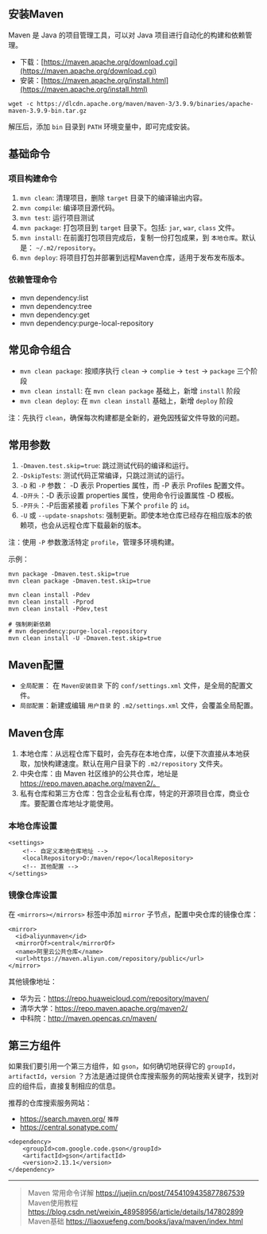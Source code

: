 ## 安装Maven

Maven 是 Java 的项目管理工具，可以对 Java 项目进行自动化的构建和依赖管理。

- 下载：[https://maven.apache.org/download.cgi](https://maven.apache.org/download.cgi)
- 安装：[https://maven.apache.org/install.html](https://maven.apache.org/install.html)

```
wget -c https://dlcdn.apache.org/maven/maven-3/3.9.9/binaries/apache-maven-3.9.9-bin.tar.gz
```

解压后，添加 `bin` 目录到 `PATH` 环境变量中，即可完成安装。


## 基础命令

### 项目构建命令

1. `mvn clean`: 清理项目，删除 `target` 目录下的编译输出内容。
2. `mvn compile`: 编译项目源代码。
3. `mvn test`: 运行项目测试
4. `mvn package`: 打包项目到 `target` 目录下。包括: `jar`, `war`, `class` 文件。
5. `mvn install`: 在前面打包项目完成后，复制一份打包成果，到 `本地仓库`。默认是： `~/.m2/repository`。
6. `mvn deploy`: 将项目打包并部署到远程Maven仓库，适用于发布发布版本。

### 依赖管理命令

- ​mvn dependency:list
- mvn dependency:tree​
- mvn dependency:get
- mvn dependency:purge-local-repository


## 常见命令组合

- `mvn clean package`: 按顺序执行 `clean` -> `complie` -> `test` -> `package` 三个阶段
- `mvn clean install`: 在 `mvn clean package` 基础上，新增 `install` 阶段
- `mvn clean deploy`: 在 `mvn clean install` 基础上，新增 `deploy` 阶段

注：先执行 `clean`，确保每次构建都是全新的，避免因残留文件导致的问题。


## 常用参数

1. `-Dmaven.test.skip=true`: 跳过测试代码的编译和运行。
2. `-DskipTests`: 测试代码正常编译，只跳过测试的运行。
3. `-D` 和 `-P` 参数： -D 表示 Properties 属性，而 -P 表示 Profiles 配置文件。
4. `-D开头`：-D 表示设置 properties 属性，使用命令行设置属性 -D 模板。
5. `-P开头`：-P后面紧接着 `profiles` 下某个 `profile` 的 `id`。
6. `-U` 或 `--update-snapshots`: 强制更新。即使本地仓库已经存在相应版本的依赖项，也会从远程仓库下载最新的版本。

注：使用 `-P` 参数激活特定 `profile`，管理多环境构建。

示例：

```
mvn package -Dmaven.test.skip=true
mvn clean package -Dmaven.test.skip=true

mvn clean install -Pdev
mvn clean install -Pprod
mvn clean install -Pdev,test

# 强制刷新依赖
# mvn dependency:purge-local-repository
mvn clean install -U -Dmaven.test.skip=true
```

## Maven配置

- `全局配置`： 在 `Maven安装目录` 下的 `conf/settings.xml` 文件，是全局的配置文件。
- `局部配置`：新建或编辑 `用户目录` 的 `.m2/settings.xml` 文件，会覆盖全局配置。


## Maven仓库

1. 本地仓库：从远程仓库下载时，会先存在本地仓库，以便下次直接从本地获取，加快构建速度。默认在用户目录下的 `.m2/repository` 文件夹。
2. 中央仓库：由 Maven 社区维护的公共仓库，地址是 https://repo.maven.apache.org/maven2/。
3. 私有仓库和第三方仓库：包含企业私有仓库，特定的开源项目仓库，商业仓库。要配置仓库地址才能使用。


### 本地仓库设置

```
<settings>
    <!-- 自定义本地仓库地址 -->
    <localRepository>D:/maven/repo</localRepository>
    <!-- 其他配置 -->
</settings>
```

### 镜像仓库设置

在 `<mirrors></mirrors>` 标签中添加 `mirror` 子节点，配置中央仓库的镜像仓库：
```
<mirror>
  <id>aliyunmaven</id>
  <mirrorOf>central</mirrorOf>
  <name>阿里云公共仓库</name>
  <url>https://maven.aliyun.com/repository/public</url>
</mirror>
```

其他镜像地址：

- 华为云：https://repo.huaweicloud.com/repository/maven/
- 清华大学：https://repo.maven.apache.org/maven2/
- 中科院：http://maven.opencas.cn/maven/


## 第三方组件

如果我们要引用一个第三方组件，如 `gson`，如何确切地获得它的 `groupId`，`artifactId`，`version` ？方法是通过提供仓库搜索服务的网站搜索关键字，找到对应的组件后，直接复制相应的信息。

推荐的仓库搜索服务网站：

- https://search.maven.org/ `推荐`
- https://central.sonatype.com/

```
<dependency>
    <groupId>com.google.code.gson</groupId>
    <artifactId>gson</artifactId>
    <version>2.13.1</version>
</dependency>
```

----------

> Maven 常用命令详解 https://juejin.cn/post/7454109435877867539
> Maven使用教程 https://blog.csdn.net/weixin_48958956/article/details/147802899
> Maven基础 https://liaoxuefeng.com/books/java/maven/index.html
